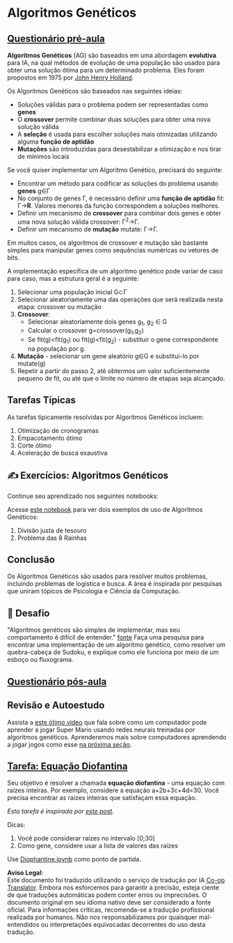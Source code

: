 <!--
CO_OP_TRANSLATOR_METADATA:
{
  "original_hash": "893aa368cb485da704b466a0f3775587",
  "translation_date": "2025-08-26T09:56:16+00:00",
  "source_file": "lessons/6-Other/21-GeneticAlgorithms/README.md",
  "language_code": "br"
}
-->
# Algoritmos Genéticos

## [Questionário pré-aula](https://ff-quizzes.netlify.app/en/ai/quiz/41)

**Algoritmos Genéticos** (AG) são baseados em uma abordagem **evolutiva** para IA, na qual métodos de evolução de uma população são usados para obter uma solução ótima para um determinado problema. Eles foram propostos em 1975 por [John Henry Holland](https://wikipedia.org/wiki/John_Henry_Holland).

Os Algoritmos Genéticos são baseados nas seguintes ideias:

* Soluções válidas para o problema podem ser representadas como **genes**
* O **crossover** permite combinar duas soluções para obter uma nova solução válida
* A **seleção** é usada para escolher soluções mais otimizadas utilizando alguma **função de aptidão**
* **Mutações** são introduzidas para desestabilizar a otimização e nos tirar de mínimos locais

Se você quiser implementar um Algoritmo Genético, precisará do seguinte:

* Encontrar um método para codificar as soluções do problema usando **genes** g∈Γ
* No conjunto de genes Γ, é necessário definir uma **função de aptidão** fit: Γ→**R**. Valores menores da função correspondem a soluções melhores.
* Definir um mecanismo de **crossover** para combinar dois genes e obter uma nova solução válida crossover: Γ<sup>2</sup>→Γ.
* Definir um mecanismo de **mutação** mutate: Γ→Γ.

Em muitos casos, os algoritmos de crossover e mutação são bastante simples para manipular genes como sequências numéricas ou vetores de bits.

A implementação específica de um algoritmo genético pode variar de caso para caso, mas a estrutura geral é a seguinte:

1. Selecionar uma população inicial G⊂Γ
2. Selecionar aleatoriamente uma das operações que será realizada nesta etapa: crossover ou mutação
3. **Crossover**:
   * Selecionar aleatoriamente dois genes g<sub>1</sub>, g<sub>2</sub> ∈ G
   * Calcular o crossover g=crossover(g<sub>1</sub>,g<sub>2</sub>)
   * Se fit(g)<fit(g<sub>1</sub>) ou fit(g)<fit(g<sub>2</sub>) - substituir o gene correspondente na população por g.
4. **Mutação** - selecionar um gene aleatório g∈G e substituí-lo por mutate(g)
5. Repetir a partir do passo 2, até obtermos um valor suficientemente pequeno de fit, ou até que o limite no número de etapas seja alcançado.

## Tarefas Típicas

As tarefas tipicamente resolvidas por Algoritmos Genéticos incluem:

1. Otimização de cronogramas
1. Empacotamento ótimo
1. Corte ótimo
1. Aceleração de busca exaustiva

## ✍️ Exercícios: Algoritmos Genéticos

Continue seu aprendizado nos seguintes notebooks:

Acesse [este notebook](../../../../../lessons/6-Other/21-GeneticAlgorithms/Genetic.ipynb) para ver dois exemplos de uso de Algoritmos Genéticos:

1. Divisão justa de tesouro
1. Problema das 8 Rainhas

## Conclusão

Os Algoritmos Genéticos são usados para resolver muitos problemas, incluindo problemas de logística e busca. A área é inspirada por pesquisas que uniram tópicos de Psicologia e Ciência da Computação.

## 🚀 Desafio

"Algoritmos genéticos são simples de implementar, mas seu comportamento é difícil de entender." [fonte](https://wikipedia.org/wiki/Genetic_algorithm) Faça uma pesquisa para encontrar uma implementação de um algoritmo genético, como resolver um quebra-cabeça de Sudoku, e explique como ele funciona por meio de um esboço ou fluxograma.

## [Questionário pós-aula](https://ff-quizzes.netlify.app/en/ai/quiz/42)

## Revisão e Autoestudo

Assista a [este ótimo vídeo](https://www.youtube.com/watch?v=qv6UVOQ0F44) que fala sobre como um computador pode aprender a jogar Super Mario usando redes neurais treinadas por algoritmos genéticos. Aprenderemos mais sobre computadores aprendendo a jogar jogos como esse [na próxima seção](../22-DeepRL/README.md).

## [Tarefa: Equação Diofantina](../../../../../lessons/6-Other/21-GeneticAlgorithms/Diophantine.ipynb)

Seu objetivo é resolver a chamada **equação diofantina** - uma equação com raízes inteiras. Por exemplo, considere a equação a+2b+3c+4d=30. Você precisa encontrar as raízes inteiras que satisfaçam essa equação.

*Esta tarefa é inspirada por [este post](https://habr.com/post/128704/).*

Dicas:

1. Você pode considerar raízes no intervalo [0;30]
1. Como gene, considere usar a lista de valores das raízes

Use [Diophantine.ipynb](../../../../../lessons/6-Other/21-GeneticAlgorithms/Diophantine.ipynb) como ponto de partida.

**Aviso Legal**:  
Este documento foi traduzido utilizando o serviço de tradução por IA [Co-op Translator](https://github.com/Azure/co-op-translator). Embora nos esforcemos para garantir a precisão, esteja ciente de que traduções automáticas podem conter erros ou imprecisões. O documento original em seu idioma nativo deve ser considerado a fonte oficial. Para informações críticas, recomenda-se a tradução profissional realizada por humanos. Não nos responsabilizamos por quaisquer mal-entendidos ou interpretações equivocadas decorrentes do uso desta tradução.